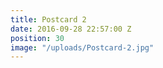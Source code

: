 ```yaml
---
title: Postcard 2
date: 2016-09-28 22:57:00 Z
position: 30
image: "/uploads/Postcard-2.jpg"
---
```


